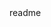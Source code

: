 <snippet>
  <content><![CDATA[
# ${1:Clerkbot ROS Autonomous Robot}
TODO: The official bot of UAV and UGV Research Group, Nirma University.
##Configurations:
Nvidia Jetson TK1
Rplidar A2 Lidar
ROS Indigo 
AMCL algorithm
##For more:
www.techspirityou.blogspot.com	
]]></content>
  <tabTrigger>readme</tabTrigger>
</snippet>
